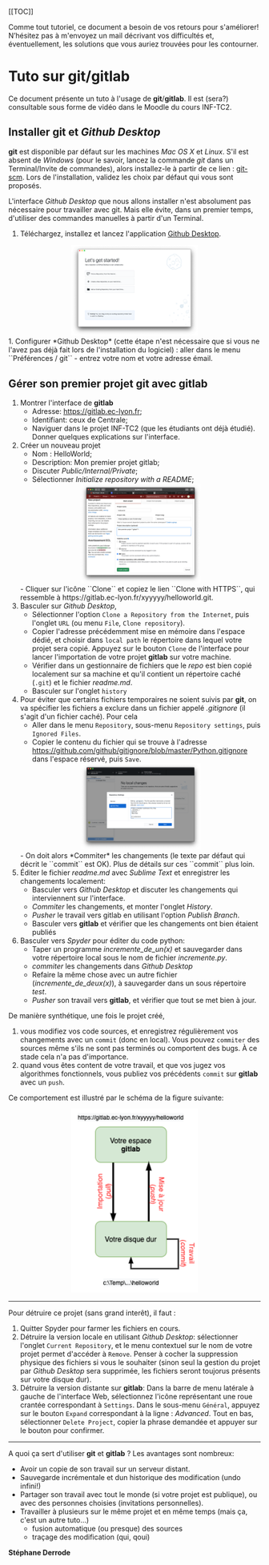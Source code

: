 [[TOC]]

Comme tout tutoriel, ce document a besoin de vos retours pour s'améliorer! N’hésitez pas à m'envoyez un mail décrivant vos difficultés et, éventuellement, les solutions que vous auriez trouvées pour les contourner.

# Tuto sur git/gitlab

Ce document présente un tuto à l'usage de **git**/**gitlab**. Il est (sera?) consultable sous forme de vidéo dans le Moodle du cours INF-TC2.

## Installer **git** et *Github Desktop*

**git** est disponible par défaut sur les machines *Mac OS X* et *Linux*. S'il est absent de *Windows* (pour le savoir, lancez la commande *git* dans un Terminal/Invite de commandes), alors installez-le à partir de ce lien : [git-scm](https://git-scm.com/download/win). Lors de l'installation, validez les choix par défaut qui vous sont proposés.

L'interface *Github Desktop* que nous allons installer n'est absolument pas nécessaire pour travailler avec git. Mais elle évite, dans un premier temps, d'utiliser des commandes manuelles à partir d'un Terminal.

 1. Téléchargez, installez et lancez l'application [Github Desktop](https://desktop.github.com/).
 <center><img src="figures/GithubDesktop_vierge.png" style="width:50%"/></center>
 1. Configurer *Github Desktop* (cette étape n'est nécessaire que si vous ne l'avez pas déjà fait lors de l'installation du logiciel) : aller dans le menu ``Préférences / git``    
    - entrez votre nom et votre adresse émail.

## Gérer son premier projet git avec gitlab

 1. Montrer l'interface de **gitlab**    
    - Adresse: https://gitlab.ec-lyon.fr;    
    - Identifiant: ceux de Centrale;     
    - Naviguer dans le projet INF-TC2 (que les étudiants ont déjà étudié). Donner quelques explications sur l'interface.
 1. Créer un nouveau projet    
    - Nom : HelloWorld;     
    - Description: Mon premier projet gitlab;    
    - Discuter *Public/Internal/Private*;   
    - Sélectionner *Initialize repository with a README*;
    <center><img src="figures/Gitlab_newproject.png" style="width:50%"/></center>
    - Cliquer sur l'icône ``Clone`` et copiez le lien ``Clone with HTTPS``, qui ressemble à https://gitlab.ec-lyon.fr/xyyyyy/helloworld.git. 
 1. Basculer sur *Github Desktop*,     
    - Sélectionner l'option ``Clone a Repository from the Internet``, puis l'onglet ``URL`` (ou menu ``File``, ``Clone repository``).
    - Copier l'adresse précédemment mise en mémoire dans l'espace dédié, et choisir dans ``local path`` le répertoire dans lequel votre projet sera copié. Appuyez sur le bouton ``Clone`` de l'interface pour lancer l'importation de votre projet **gitlab** sur votre machine.
    - Vérifier dans un gestionnaire de fichiers que le *repo* est bien copié localement sur sa machine et qu'il contient un répertoire caché (``.git``) et le fichier *readme.md*.   
    - Basculer sur l'onglet ``history``     
 1. Pour éviter que certains fichiers temporaires ne soient suivis par **git**, on va spécifier les fichiers a exclure dans un fichier appelé *.gitignore* (il s'agit d'un fichier caché). Pour cela    
    - Aller dans le menu ``Repository``, sous-menu ``Repository settings``, puis ``Ignored Files``.   
    - Copier le contenu du fichier qui se trouve à l'adresse https://github.com/github/gitignore/blob/master/Python.gitignore dans l'espace réservé, puis ``Save``.    
    <center><img src="figures/gitignore.png" style="width:50%"/></center>      
    - On doit alors *Commiter* les changements (le texte par défaut qui décrit le ``commit`` est OK). Plus de détails sur ces ``commit`` plus loin.      
 1. Éditer le fichier *readme.md* avec *Sublime Text* et enregistrer les changements localement:
    - Basculer vers *Github Desktop* et discuter les changements qui interviennent sur l'interface.    
    - *Commiter* les changements, et monter l'onglet *History*.    
    - *Pusher* le travail vers gitlab en utilisant l'option *Publish Branch*.
    - Basculer vers **gitlab** et vérifier que les changements ont bien étaient publiés   
 1. Basculer vers *Spyder* pour éditer du code python:   
    - Taper un programme *incremente_de_un(x)* et sauvegarder dans votre répertoire local sous le nom de fichier *incremente.py*. 
    - *commiter* les changements dans *Github Desktop*   
    - Refaire la même chose avec un autre fichier (*incremente_de_deux(x)*), à sauvegarder dans un sous répertoire *test*.
    - *Pusher* son travail vers **gitlab**, et vérifier que tout se met bien à jour.


De manière synthétique, une fois le projet créé,

   1. vous modifiez vos code sources, et enregistrez régulièrement vos changements avec un ``commit`` (donc en local). Vous pouvez ``commiter`` des sources même s'ils ne sont pas terminés ou comportent des bugs. À ce stade cela n'a pas d'importance.     
   2. quand vous êtes content de votre travail, et que vos jugez vos algorithmes fonctionnels, vous publiez vos précédents ``commit`` sur **gitlab** avec un ``push``.

Ce comportement est illustré par le schéma de la figure suivante:
<center><img src="figures/PrincipeGit.png" style="width:50%"/></center>   

-----
Pour détruire ce projet (sans grand interêt), il faut :

 1. Quitter Spyder pour farmer les fichiers en cours.
 1. Détruire la version locale en utilisant *Github Desktop*: sélectionner l'onglet ``Current Repository``, et le menu contextuel sur le nom de votre projet permet d'accéder à ``Remove``. Penser à cocher la suppression physique des fichiers si vous le souhaiter (sinon seul la gestion du projet par *Github Desktop* sera supprimée, les fichiers seront toujorus présents sur votre disque dur).
 1. Détruire la version distante sur **gitlab**: Dans la barre de menu latérale à gauche de l'interface Web, sélectionnez l'icône représentant une roue crantée correspondant à ``Settings``. Dans le sous-menu ``Général``, appuyez sur le bouton ``Expand`` correspondant à la ligne : *Advanced*. Tout en bas, sélectionner ``Delete Project``, copier la phrase demandée et appuyer sur le bouton pour confirmer.


-----
A quoi ça sert d'utiliser **git** et **gitlab** ? Les avantages sont nombreux:

 - Avoir un copie de son travail sur un serveur distant.
 - Sauvegarde incrémentale et dun historique des modification (undo infini!)
 - Partager son travail avec tout le monde (si votre projet est publique), ou avec des personnes choisies (invitations personnelles).
 - Travailler à plusieurs sur le même projet et en même temps (mais ça, c'est un autre tuto...)   
      - fusion automatique (ou presque) des sources
      - traçage des modification (qui, qoui)

**Stéphane Derrode**